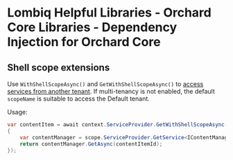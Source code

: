 # Lombiq Helpful Libraries - Orchard Core Libraries - Dependency Injection for Orchard Core

## Shell scope extensions

Use `WithShellScopeAsync()` and `GetWithShellScopeAsync()` to [access services from another tenant](https://orcharddojo.net/blog/how-to-access-services-from-another-tenant-in-orchard-core-orchard-nuggets). If multi-tenancy is not enabled, the default `scopeName` is suitable to access the Default tenant.

Usage:

```csharp
var contentItem = await context.ServiceProvider.GetWithShellScopeAsync(scope =>
{
    var contentManager = scope.ServiceProvider.GetService<IContentManager>();
    return contentManager.GetAsync(contentItemId);
});
```
